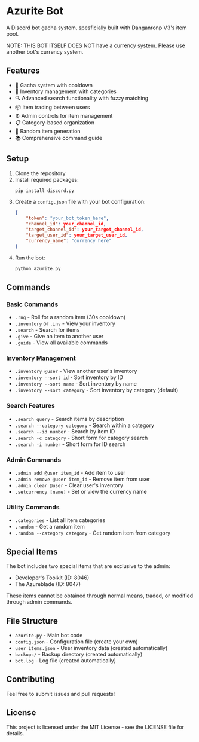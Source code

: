 # Azurite Bot

A Discord bot gacha system, spesficially built with Danganronp V3's item pool.

NOTE: THIS BOT ITSELF DOES NOT have a currency system. Please use another bot's currency system.

## Features

- 🎲 Gacha system with cooldown
- 🎒 Inventory management with categories
- 🔍 Advanced search functionality with fuzzy matching
- 📦 Item trading between users
- ⚙️ Admin controls for item management
- 📋 Category-based organization
- 🎯 Random item generation
- 📚 Comprehensive command guide

## Setup

1. Clone the repository
2. Install required packages:
   ```bash
   pip install discord.py
   ```
3. Create a `config.json` file with your bot configuration:
   ```json
   {
       "token": "your_bot_token_here",
       "channel_id": your_channel_id, 
       "target_channel_id": your_target_channel_id,
       "target_user_id": your_target_user_id,
       "currency_name": "currency here"
   }
   ```
4. Run the bot:
   ```bash
   python azurite.py
   ```

## Commands

### Basic Commands
- `.rng` - Roll for a random item (30s cooldown)
- `.inventory` or `.inv` - View your inventory
- `.search` - Search for items
- `.give` - Give an item to another user
- `.guide` - View all available commands

### Inventory Management
- `.inventory @user` - View another user's inventory
- `.inventory --sort id` - Sort inventory by ID
- `.inventory --sort name` - Sort inventory by name
- `.inventory --sort category` - Sort inventory by category (default)

### Search Features
- `.search query` - Search items by description
- `.search --category category` - Search within a category
- `.search --id number` - Search by item ID
- `.search -c category` - Short form for category search
- `.search -i number` - Short form for ID search

### Admin Commands
- `.admin add @user item_id` - Add item to user
- `.admin remove @user item_id` - Remove item from user
- `.admin clear @user` - Clear user's inventory
- `.setcurrency [name]` - Set or view the currency name

### Utility Commands
- `.categories` - List all item categories
- `.random` - Get a random item
- `.random --category category` - Get random item from category

## Special Items

The bot includes two special items that are exclusive to the admin:
- Developer's Toolkit (ID: 8046)
- The Azureblade (ID: 8047)

These items cannot be obtained through normal means, traded, or modified through admin commands.

## File Structure

- `azurite.py` - Main bot code
- `config.json` - Configuration file (create your own)
- `user_items.json` - User inventory data (created automatically)
- `backups/` - Backup directory (created automatically)
- `bot.log` - Log file (created automatically)

## Contributing

Feel free to submit issues and pull requests!

## License

This project is licensed under the MIT License - see the LICENSE file for details. 
